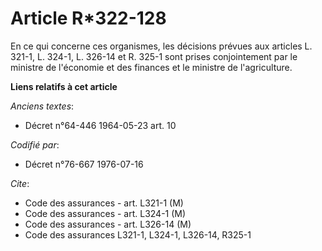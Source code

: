# Article R*322-128

En ce qui concerne ces organismes, les décisions prévues aux articles L. 321-1, L. 324-1, L. 326-14 et R. 325-1 sont prises
conjointement par le ministre de l'économie et des finances et le ministre de l'agriculture.

**Liens relatifs à cet article**

_Anciens textes_:

  - Décret n°64-446 1964-05-23 art. 10

_Codifié par_:

  - Décret n°76-667 1976-07-16

_Cite_:

  - Code des assurances - art. L321-1 (M)
  - Code des assurances - art. L324-1 (M)
  - Code des assurances - art. L326-14 (M)
  - Code des assurances L321-1, L324-1, L326-14, R325-1
